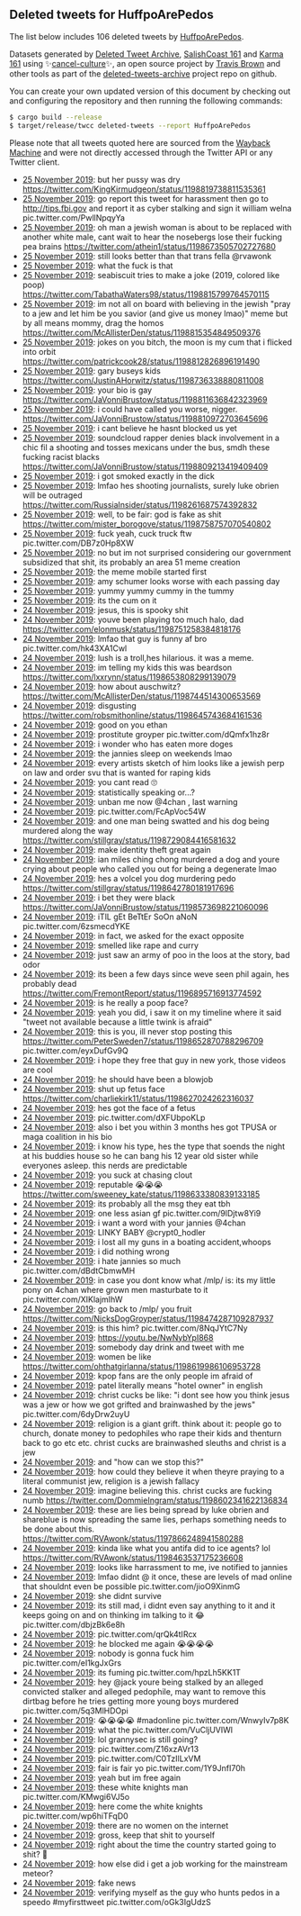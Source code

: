 ## Deleted tweets for HuffpoArePedos

The list below includes 106 deleted tweets by
[HuffpoArePedos](https://twitter.com/HuffpoArePedos).



Datasets generated by [Deleted Tweet Archive](https://twitter.com/deletedtweet161), 
[SalishCoast 161](https://twitter.com/SalishCoastA) and [Karma 161](https://twitter.com/KarmaOneSixOne) 
using ✨[cancel-culture](https://github.com/travisbrown/cancel-culture)✨, an open source project by 
[Travis Brown](https://twitter.com/travisbrown) and other tools as part of the 
[deleted-tweets-archive](https://github.com/salcoast/deleted-tweets-archive/) project repo on github.

You can create your own updated version of this document by checking out and configuring the
repository and then running the following commands:

```bash
$ cargo build --release
$ target/release/twcc deleted-tweets --report HuffpoArePedos
```

Please note that all tweets quoted here are sourced from the
[Wayback Machine](https://web.archive.org) and were not directly accessed through the Twitter API or
any Twitter client.

* [25 November 2019](https://web.archive.org/web/20191125042823/https://twitter.com/HuffpoArePedos/status/1198819820604739585): but her pussy was dry https://twitter.com/KingKirmudgeon/status/1198819738811535361
* [25 November 2019](https://web.archive.org/web/20191125043852/https://twitter.com/HuffpoArePedos/status/1198819652106903553): go report this tweet for harassment then go to  http://tips.fbi.gov  and report it as cyber stalking and sign it william welna pic.twitter.com/PwllNpqyYa
* [25 November 2019](https://web.archive.org/web/20191125042419/https://twitter.com/HuffpoArePedos/status/1198819222236934145): oh man a jewish woman is about to be replaced with another white male, cant wait to hear the nosebergs lose their fucking pea brains https://twitter.com/athein1/status/1198673505702727680
* [25 November 2019](https://web.archive.org/web/20191125042833/https://twitter.com/HuffpoArePedos/status/1198818074511757312): still looks better than that trans fella  @rvawonk
* [25 November 2019](https://web.archive.org/web/20191125041955/https://twitter.com/HuffpoArePedos/status/1198817522012893184): what the fuck is that
* [25 November 2019](https://web.archive.org/web/20191125042725/https://twitter.com/HuffpoArePedos/status/1198817185638092801): seabiscuit tries to make a joke (2019, colored like poop) https://twitter.com/TabathaWaters98/status/1198815799764570115
* [25 November 2019](https://web.archive.org/web/20191125041729/https://twitter.com/HuffpoArePedos/status/1198816113422995461): im not all on board with believing in the jewish "pray to a jew and let him be you savior (and give us money lmao)" meme but by all means mommy, drag the homos https://twitter.com/McAllisterDen/status/1198815354849509376
* [25 November 2019](https://web.archive.org/web/20191125041252/https://twitter.com/HuffpoArePedos/status/1198815066541477888): jokes on you bitch, the moon is my cum that i flicked into orbit https://twitter.com/patrickcook28/status/1198812826896191490
* [25 November 2019](https://web.archive.org/web/20191125040908/https://twitter.com/HuffpoArePedos/status/1198814641201274880): gary buseys kids https://twitter.com/JustinAHorwitz/status/1198736338880811008
* [25 November 2019](https://web.archive.org/web/20191125040329/https://twitter.com/HuffpoArePedos/status/1198813211195256832): your bio is gay https://twitter.com/JaVonniBrustow/status/1198811636842323969
* [25 November 2019](https://web.archive.org/web/20191125041204/https://twitter.com/HuffpoArePedos/status/1198811529765965824): i could have called you worse, nigger. https://twitter.com/JaVonniBrustow/status/1198810972703645696
* [25 November 2019](https://web.archive.org/web/20191125035145/https://twitter.com/HuffpoArePedos/status/1198810984615481344): i cant believe he hasnt blocked us yet
* [25 November 2019](https://web.archive.org/web/20191125035553/https://twitter.com/HuffpoArePedos/status/1198809465073623040): soundcloud rapper denies black involvement in a chic fil a shooting and tosses mexicans under the bus, smdh these fucking racist blacks https://twitter.com/JaVonniBrustow/status/1198809213419409409
* [25 November 2019](https://web.archive.org/web/20191125033108/https://twitter.com/HuffpoArePedos/status/1198805727999135744): i got smoked exactly in the dick
* [25 November 2019](https://web.archive.org/web/20191125004516/https://twitter.com/HuffpoArePedos/status/1198761714445144065): lmfao hes shooting journalists, surely luke obrien will be outraged https://twitter.com/RussiaInsider/status/1198261687574392832
* [25 November 2019](https://web.archive.org/web/20191125003647/https://twitter.com/HuffpoArePedos/status/1198760621099098112): well, to be fair: god is fake as shit https://twitter.com/mister_borogove/status/1198758757070540802
* [25 November 2019](https://web.archive.org/web/20191125002914/https://twitter.com/HuffpoArePedos/status/1198757094859644928): fuck yeah, cuck truck ftw pic.twitter.com/DB7z0Hp8XW
* [25 November 2019](https://web.archive.org/web/20191125002030/https://twitter.com/HuffpoArePedos/status/1198755143107403776): no but im not surprised considering our government subsidized that shit, its probably an area 51 meme creation
* [25 November 2019](https://web.archive.org/web/20191125002047/https://twitter.com/HuffpoArePedos/status/1198754679410372609): the meme mobile started first
* [25 November 2019](https://web.archive.org/web/20191125001306/https://twitter.com/HuffpoArePedos/status/1198754408512868357): amy schumer looks worse with each passing day
* [25 November 2019](https://web.archive.org/web/20191125000959/https://twitter.com/HuffpoArePedos/status/1198754192950734848): yummy yummy cummy in the tummy
* [25 November 2019](https://web.archive.org/web/20191125001218/https://twitter.com/HuffpoArePedos/status/1198753519722999809): its the cum on it
* [24 November 2019](https://web.archive.org/web/20191125001307/https://twitter.com/HuffpoArePedos/status/1198753047519879168): jesus, this is spooky shit
* [24 November 2019](https://web.archive.org/web/20191125000941/https://twitter.com/HuffpoArePedos/status/1198752007852642305): youve been playing too much halo, dad https://twitter.com/elonmusk/status/1198751258384818176
* [24 November 2019](https://web.archive.org/web/20191124235437/https://twitter.com/HuffpoArePedos/status/1198751063878361088): lmfao that guy is funny af bro pic.twitter.com/hk43XA1Cwl
* [24 November 2019](https://web.archive.org/web/20191124235034/https://twitter.com/HuffpoArePedos/status/1198747800592367616): lush is a troll,hes hilarious. it was a meme.
* [24 November 2019](https://web.archive.org/web/20191124234921/https://twitter.com/HuffpoArePedos/status/1198747028790091776): im telling my kids this was beardson https://twitter.com/lxxrynn/status/1198653808299139079
* [24 November 2019](https://web.archive.org/web/20191124233749/https://twitter.com/HuffpoArePedos/status/1198745192930643969): how about auschwitz? https://twitter.com/McAllisterDen/status/1198744514300653569
* [24 November 2019](https://web.archive.org/web/20191124233412/https://twitter.com/HuffpoArePedos/status/1198744549927067649): disgusting https://twitter.com/robsmithonline/status/1198645743684161536
* [24 November 2019](https://web.archive.org/web/20191124232633/https://twitter.com/HuffpoArePedos/status/1198743153068646402): good on you ethan
* [24 November 2019](https://web.archive.org/web/20191124233049/https://twitter.com/HuffpoArePedos/status/1198743047783227393): prostitute groyper pic.twitter.com/dQmfx1hz8r
* [24 November 2019](https://web.archive.org/web/20191124232758/https://twitter.com/HuffpoArePedos/status/1198742290421997570): i wonder who has eaten more doges
* [24 November 2019](https://web.archive.org/web/20191124232257/https://twitter.com/HuffpoArePedos/status/1198742180061421568): the jannies sleep on weekends lmao
* [24 November 2019](https://web.archive.org/web/20191124231722/https://twitter.com/HuffpoArePedos/status/1198739564359237635): every artists sketch of him looks like a jewish perp on law and order svu that is wanted for raping kids
* [24 November 2019](https://web.archive.org/web/20191124232227/https://twitter.com/HuffpoArePedos/status/1198739313900576772): you cant read 🙄
* [24 November 2019](https://web.archive.org/web/20191124225943/https://twitter.com/HuffpoArePedos/status/1198737674682675200): statistically speaking or...?
* [24 November 2019](https://web.archive.org/web/20191124230346/https://twitter.com/HuffpoArePedos/status/1198736941728043009): unban me now  @4chan , last warning
* [24 November 2019](https://web.archive.org/web/20191124230555/https://twitter.com/HuffpoArePedos/status/1198736743501041665): pic.twitter.com/FcApVoc54W
* [24 November 2019](https://web.archive.org/web/20191124225822/https://twitter.com/HuffpoArePedos/status/1198735541136711680): and one man being swatted and his dog being murdered along the way https://twitter.com/stillgray/status/1198729084416581632
* [24 November 2019](https://web.archive.org/web/20191124230030/https://twitter.com/HuffpoArePedos/status/1198735230951141379): make identity theft great again
* [24 November 2019](https://web.archive.org/web/20191124224141/https://twitter.com/HuffpoArePedos/status/1198729663633342469): ian miles ching chong murdered a dog and youre crying about people who called you out for being a degenerate lmao
* [24 November 2019](https://web.archive.org/web/20191124222902/https://twitter.com/HuffpoArePedos/status/1198729450646577154): hes a volcel you dog murdering pedo https://twitter.com/stillgray/status/1198642780181917696
* [24 November 2019](https://web.archive.org/web/20191124222919/https://twitter.com/HuffpoArePedos/status/1198729201714634752): i bet they were black https://twitter.com/JaVonniBrustow/status/1198573698221060096
* [24 November 2019](https://web.archive.org/web/20191124223144/https://twitter.com/HuffpoArePedos/status/1198728586250899456): iTlL gEt BeTtEr SoOn aNoN pic.twitter.com/6zsmecdYKE
* [24 November 2019](https://web.archive.org/web/20191124220747/https://twitter.com/HuffpoArePedos/status/1198722380283154433): in fact, we asked for the exact opposite
* [24 November 2019](https://web.archive.org/web/20191124215712/https://twitter.com/HuffpoArePedos/status/1198719757895307264): smelled like rape and curry
* [24 November 2019](https://web.archive.org/web/20191124215712/https://twitter.com/HuffpoArePedos/status/1198719757895307264): just saw an army of poo in the loos at the story, bad odor
* [24 November 2019](https://web.archive.org/web/20191124212221/https://twitter.com/HuffpoArePedos/status/1198711950202613762): its been a few days since weve seen phil again, hes probably dead https://twitter.com/FremontReport/status/1196895716913774592
* [24 November 2019](https://web.archive.org/web/20191124212301/https://twitter.com/HuffpoArePedos/status/1198710358481022976): is he really a poop face?
* [24 November 2019](https://web.archive.org/web/20191124184407/https://twitter.com/HuffpoArePedos/status/1198669513996324864): yeah you did, i saw it on my timeline where it said "tweet not available because a little twink is afraid"
* [24 November 2019](https://web.archive.org/web/20191124175148/https://twitter.com/HuffpoArePedos/status/1198657823468670976): this is you, ill never stop posting this  https://twitter.com/PeterSweden7/status/1198652870788296709  pic.twitter.com/eyxDufGv9Q
* [24 November 2019](https://web.archive.org/web/20191124174336/https://twitter.com/HuffpoArePedos/status/1198655812459270145): i hope they free that guy in new york, those videos are cool
* [24 November 2019](https://web.archive.org/web/20191124172942/https://twitter.com/HuffpoArePedos/status/1198652749107355648): he should have been a blowjob
* [24 November 2019](https://web.archive.org/web/20191124171933/https://twitter.com/HuffpoArePedos/status/1198650924501217285): shut up fetus face https://twitter.com/charliekirk11/status/1198627024262316037
* [24 November 2019](https://web.archive.org/web/20191124172235/https://twitter.com/HuffpoArePedos/status/1198650757043695617): hes got the face of a fetus
* [24 November 2019](https://web.archive.org/web/20191124172310/https://twitter.com/HuffpoArePedos/status/1198650174484238338): pic.twitter.com/dXFUbpoKLp
* [24 November 2019](https://web.archive.org/web/20191124173149/https://twitter.com/HuffpoArePedos/status/1198648200011358208): also i bet you within 3 months hes got TPUSA or maga coalition in his bio
* [24 November 2019](https://web.archive.org/web/20191124171652/https://twitter.com/HuffpoArePedos/status/1198647791557455872): i know his type, hes the type that soends the night at his buddies house so he can bang his 12 year old sister while everyones asleep. this nerds are predictable
* [24 November 2019](https://web.archive.org/web/20191124171652/https://twitter.com/HuffpoArePedos/status/1198647791557455872): you suck at chasing clout
* [24 November 2019](https://web.archive.org/web/20191124170034/https://twitter.com/HuffpoArePedos/status/1198646446460985346): reputable 😭😭😭 https://twitter.com/sweeney_kate/status/1198633380839133185
* [24 November 2019](https://web.archive.org/web/20191124171807/https://twitter.com/HuffpoArePedos/status/1198644635062751234): its probably all the msg they eat tbh
* [24 November 2019](https://web.archive.org/web/20191124165623/https://twitter.com/HuffpoArePedos/status/1198643402075717635): one less asian gf pic.twitter.com/9lDjtw8Yi9
* [24 November 2019](https://web.archive.org/web/20191124165706/https://twitter.com/HuffpoArePedos/status/1198642309329543168): i want a word with your jannies  @4chan
* [24 November 2019](https://web.archive.org/web/20191124165647/https://twitter.com/HuffpoArePedos/status/1198641875479138304): LINKY BABY  @crypt0_hodler
* [24 November 2019](https://web.archive.org/web/20191124170829/https://twitter.com/HuffpoArePedos/status/1198639979657908227): i lost all my guns in a boating accident,whoops
* [24 November 2019](https://web.archive.org/web/20191124164824/https://twitter.com/HuffpoArePedos/status/1198639713860640768): i did nothing wrong
* [24 November 2019](https://web.archive.org/web/20191124164824/https://twitter.com/HuffpoArePedos/status/1198639713860640768): i hate jannies so much pic.twitter.com/dBdtCbmwMH
* [24 November 2019](https://web.archive.org/web/20191124162716/https://twitter.com/HuffpoArePedos/status/1198636851910852613): in case you dont know what /mlp/ is: its my little pony on 4chan where grown men masturbate to it pic.twitter.com/XIKlajmIhW
* [24 November 2019](https://web.archive.org/web/20191124162716/https://twitter.com/HuffpoArePedos/status/1198636851910852613): go back to /mlp/ you fruit https://twitter.com/NicksDogGroyper/status/1198474287109287937
* [24 November 2019](https://web.archive.org/web/20191124163303/https://twitter.com/HuffpoArePedos/status/1198631701867646977): is this him? pic.twitter.com/8NqJYtC7Ny
* [24 November 2019](https://web.archive.org/web/20191124155007/https://twitter.com/HuffpoArePedos/status/1198626580177850368): https://youtu.be/NwNybYpI868
* [24 November 2019](https://web.archive.org/web/20191124154100/https://twitter.com/HuffpoArePedos/status/1198625508243726337): somebody day drink and tweet with me
* [24 November 2019](https://web.archive.org/web/20191124154746/https://twitter.com/HuffpoArePedos/status/1198625324289994754): women be like https://twitter.com/ohthatgirlanna/status/1198619986106953728
* [24 November 2019](https://web.archive.org/web/20191124153636/https://twitter.com/HuffpoArePedos/status/1198621272793665536): kpop fans are the only people im afraid of
* [24 November 2019](https://web.archive.org/web/20191124210610/https://twitter.com/HuffpoArePedos/status/1198617703654871040): patel literally means "hotel owner" in english
* [24 November 2019](https://web.archive.org/web/20191124150155/https://twitter.com/HuffpoArePedos/status/1198617209398087680): christ cucks be like: "i dont see how you think jesus was a jew or how we got grifted and brainwashed by the jews" pic.twitter.com/6dyDrw2uyU
* [24 November 2019](https://web.archive.org/web/20191124150646/https://twitter.com/HuffpoArePedos/status/1198616820154085376): religion is a giant grift. think about it: people go to church, donate money to pedophiles who rape their kids and thenturn back to go etc etc. christ cucks are brainwashed sleuths and christ is a jew
* [24 November 2019](https://web.archive.org/web/20191124145906/https://twitter.com/HuffpoArePedos/status/1198612888174374915): and "how can we stop this?"
* [24 November 2019](https://web.archive.org/web/20191124144841/https://twitter.com/HuffpoArePedos/status/1198612622595235841): how could they believe it when theyre praying to a literal communist jew, religion is a jewish fallacy
* [24 November 2019](https://web.archive.org/web/20191124144121/https://twitter.com/HuffpoArePedos/status/1198611260083970048): imagine believing this. christ cucks are fucking numb https://twitter.com/DommieIngram/status/1198602341622136834
* [24 November 2019](https://web.archive.org/web/20191124071834/https://twitter.com/HuffpoArePedos/status/1198500683101679616): these are lies being spread by luke obrien and shareblue is now spreading the same lies, perhaps something needs to be done about this. https://twitter.com/RVAwonk/status/1197866248941580288
* [24 November 2019](https://web.archive.org/web/20191124072209/https://twitter.com/HuffpoArePedos/status/1198500396119023621): kinda like what you antifa did to ice agents? lol https://twitter.com/RVAwonk/status/1198463537175236608
* [24 November 2019](https://web.archive.org/web/20191124064917/https://twitter.com/HuffpoArePedos/status/1198493489065009152): looks like harrassment to me, ive notified to jannies
* [24 November 2019](https://web.archive.org/web/20191124064701/https://twitter.com/HuffpoArePedos/status/1198492376429412352): lmfao didnt @ it once, these are levels of mad online that shouldnt even be possible pic.twitter.com/jioO9XinmG
* [24 November 2019](https://web.archive.org/web/20191124060315/https://twitter.com/HuffpoArePedos/status/1198479805693464576): she didnt survive
* [24 November 2019](https://web.archive.org/web/20191124051849/https://twitter.com/HuffpoArePedos/status/1198467801322860544): its still mad, i didnt even say anything to it and it keeps going on and on thinking im talking to it 😂 pic.twitter.com/dbjzBk6e8h
* [24 November 2019](https://web.archive.org/web/20191124060315/https://twitter.com/HuffpoArePedos/status/1198479805693464576): pic.twitter.com/qrQk4tIRcx
* [24 November 2019](https://web.archive.org/web/20191124052553/https://twitter.com/HuffpoArePedos/status/1198465352411361282): he blocked me again 😭😭😭😭
* [24 November 2019](https://web.archive.org/web/20191124044918/https://twitter.com/HuffpoArePedos/status/1198458409647058946): nobody is gonna fuck him pic.twitter.com/eI1kgJxGrs
* [24 November 2019](https://web.archive.org/web/20191124042408/https://twitter.com/HuffpoArePedos/status/1198448961452949504): its fuming pic.twitter.com/hpzLh5KK1T
* [24 November 2019](https://web.archive.org/web/20191124035944/https://twitter.com/HuffpoArePedos/status/1198448030896283654): hey  @jack  youre being stalked by an alleged convicted stalker and alleged pedophile, may want to remove this dirtbag before he tries getting more young boys murdered pic.twitter.com/5q3MlHDOpi
* [24 November 2019](https://web.archive.org/web/20191124040342/https://twitter.com/HuffpoArePedos/status/1198447000443854849): 😭😭😭😭  #madonline  pic.twitter.com/WnwyIv7p8K
* [24 November 2019](https://web.archive.org/web/20191124040342/https://twitter.com/HuffpoArePedos/status/1198447000443854849): what the pic.twitter.com/VuCljUVIWl
* [24 November 2019](https://web.archive.org/web/20191124040739/https://twitter.com/HuffpoArePedos/status/1198446096416215040): lol grannysec is still going?
* [24 November 2019](https://web.archive.org/web/20191124033238/https://twitter.com/HuffpoArePedos/status/1198441891358019584): pic.twitter.com/Z16xzAVr13
* [24 November 2019](https://web.archive.org/web/20191124033051/https://twitter.com/HuffpoArePedos/status/1198441628517748737): pic.twitter.com/C0TzIlLxVM
* [24 November 2019](https://web.archive.org/web/20191124034158/https://twitter.com/HuffpoArePedos/status/1198441120189034498): fair is fair yo pic.twitter.com/1Y9JnfI70h
* [24 November 2019](https://web.archive.org/web/20191124034409/https://twitter.com/HuffpoArePedos/status/1198440702209908742): yeah but im free again
* [24 November 2019](https://web.archive.org/web/20191124032701/https://twitter.com/HuffpoArePedos/status/1198439386532261888): these white knights man pic.twitter.com/KMwgi6VJ5o
* [24 November 2019](https://web.archive.org/web/20191124032606/https://twitter.com/HuffpoArePedos/status/1198437960976347138): here come the white knights pic.twitter.com/wp6hiTFqD0
* [24 November 2019](https://web.archive.org/web/20191124031759/https://twitter.com/HuffpoArePedos/status/1198437268807147520): there are no women on the internet
* [24 November 2019](https://web.archive.org/web/20191124032547/https://twitter.com/HuffpoArePedos/status/1198437120475619329): gross, keep that shit to yourself
* [24 November 2019](https://web.archive.org/web/20191124032206/https://twitter.com/HuffpoArePedos/status/1198436973515591681): right about the time the country started going to shit? 🧐
* [24 November 2019](https://web.archive.org/web/20191124030611/https://twitter.com/HuffpoArePedos/status/1198433995421298689): how else did i get a job working for the mainstream meteor?
* [24 November 2019](https://web.archive.org/web/20191124030611/https://twitter.com/HuffpoArePedos/status/1198433995421298689): fake news
* [24 November 2019](https://web.archive.org/web/20191124024444/https://twitter.com/HuffpoArePedos/status/1198431925800714240): verifying myself as the guy who hunts pedos in a speedo  #myfirsttweet  pic.twitter.com/oGk3IgUdzS
